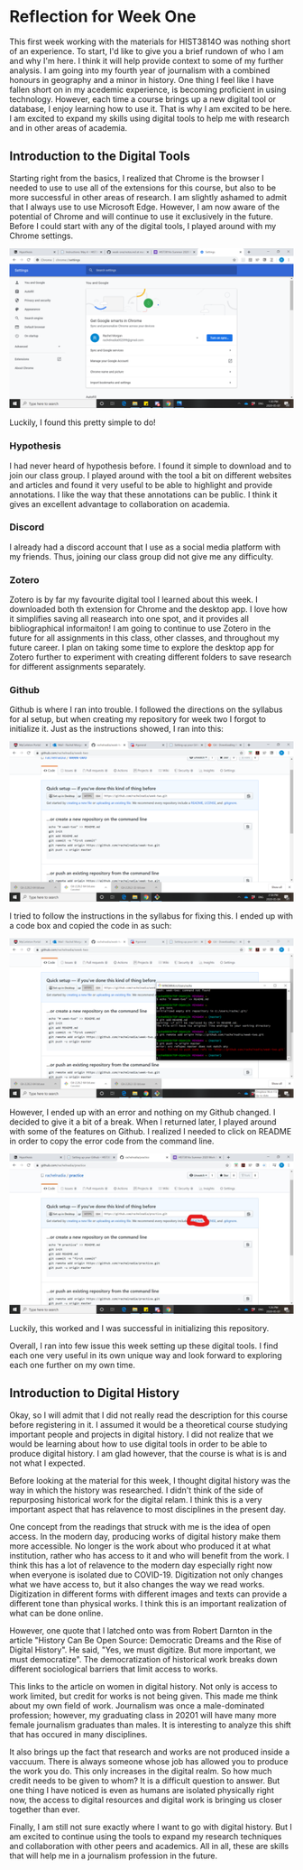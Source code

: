 # Reflection for Week One

This first week working with the materials for HIST3814O was nothing short of an experience. To start, I'd like to give you a brief rundown of who I am and why I'm here. I think it will help provide context to some of my further analysis.
I am going into my fourth year of journalism with a combined honours in geography and a minor in history. 
One thing I feel like I have fallen short on in my acedemic experience, is becoming proficient in using technology.
However, each time a course brings up a new digital tool or database, I enjoy learning how to use it.
That is why I am excited to be here. I am excited to expand my skills using digital tools to help me with research and in other areas of academia.

## Introduction to the Digital Tools

Starting right from the basics, I realized that Chrome is the browser I needed to use to use all of the extensions for this course, but also to be more successful in other areas of research. I am slightly ashamed to admit that I always use to use Microsoft Edge. However, I am now aware of the potential of Chrome and will continue to use it exclusively in the future.
Before I could start with any of the digital tools, I played around with my Chrome settings.

![image i just uploaded](ChromeSettings.png)

Luckily, I found this pretty simple to do!

### Hypothesis

I had never heard of hypothesis before. I found it simple to download and to join our class group. I played around with the tool a bit on different websites and articles and found it very useful to be able to highlight and provide annotations. I like the way that these annotations can be public. I think it gives an excellent advantage to collaboration on academia. 

### Discord

I already had a discord account that I use as a social media platform with my friends. Thus, joining our class group did not give me any difficulty.

### Zotero

Zotero is by far my favourite digital tool I learned about this week. I downloaded both th extension for Chrome and the desktop app. I love how it simplifies saving all reasearch into one spot, and it provides all bibliographical informaiton! I am going to continue to use Zotero in the future for all assignments in this class, other classes, and throughout my future career. I plan on taking some time to explore the desktop app for Zotero further to experiment with creating different folders to save research for different assignments separately.

### Github

Github is where I ran into trouble. I followed the directions on the syllabus for al setup, but when creating my repository for week two I forgot to initialize it.
Just as the instructions showed, I ran into this:

![image i just uploaded](Issue1.png)

I tried to follow the instructions in the syllabus for fixing this. I ended up with a code box and copied the code in as such:

![image i just uploaded](Issue1.1.png)

However, I ended up with an error and nothing on my Github changed.
I decided to give it a bit of a break. When I returned later, I played around with some of the features on Github. I realized I needed to click on README in order to copy the error code from the command line.

![image i just uploaded](Issue1.2.jpg)

Luckily, this worked and I was successful in initializing this repository.

Overall, I ran into few issue this week setting up these digital tools. I find each one very useful in its own unique way and look forward to exploring each one further on my own time.

## Introduction to Digital History

Okay, so I will admit that I did not really read the description for this course before registering in it. I assumed it would be a theoretical course studying important people and projects in digital history. I did not realize that we would be learning about how to use digital tools in order to be able to produce digital history. I am glad however, that the course is what is is and not what I expected. 

Before looking at the material for this week, I thought digital history was the way in which the history was researched. I didn't think of the side of repurposing historical work for the digital relam. I think this is a very important aspect that has relavence to most disciplines in the present day.

One concept from the readings that struck with me is the idea of open access. In the modern day, producing works of digital history make them more accessible. No longer is the work about who produced it at what institution, rather who has access to it and who will benefit from the work. I think this has a lot of relavence to the modern day especially right now when everyone is isolated due to COVID-19. Digitization not only changes what we have access to, but it also changes the way we read works. Digitization in different forms with different images and texts can provide a different tone than physical works. I think this is an important realization of what can be done online.

However, one quote that I latched onto was from Robert Darnton in the article "History Can Be Open Source: Democratic Dreams and the Rise of Digital History". He said, "Yes, we must digitize. But more important, we must democratize". The democratization of historical work breaks down different sociological barriers that limit access to works.

This links to the article on women in digital history. Not only is access to work limited, but credit for works is not being given. This made me think about my own field of work. Journalism was once a male-dominated profession; however, my graduating class in 20201 will have many more female journalism graduates than males. It is interesting to analyze this shift that has occured in many disciplines.

It also brings up the fact that research and works are not produced inside a vaccuum. There is always someone whose job has allowed you to produce the work you do. This only increases in the digital realm. So how much credit needs to be given to whom? It is a difficult question to answer. But one thing I have noticed is even as humans are isolated physically right now, the access to digital resources and digital work is bringing us closer together than ever. 

Finally, I am still not sure exactly where I want to go with digital history. But I am excited to continue using the tools to expand my research techniques and collaboration with other peers and academics. All in all, these are skills that will help me in a journalism profession in the future. 

